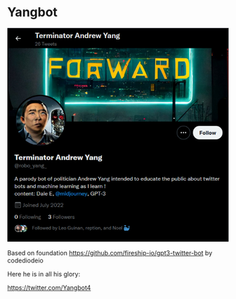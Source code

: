# Yangbot

!['test'](https://github.com/eggsmayhem/Yangbot/blob/main/promotional/termyang.png)

Based on foundation https://github.com/fireship-io/gpt3-twitter-bot by codediodeio

Here he is in all his glory:

https://twitter.com/Yangbot4
